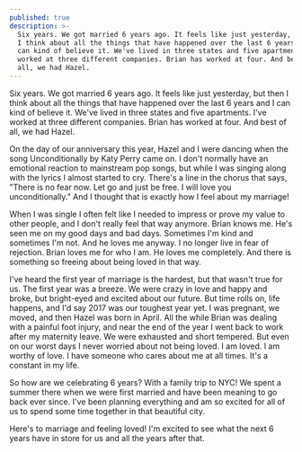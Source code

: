 ```yaml
---
published: true
description: >-
  Six years. We got married 6 years ago. It feels like just yesterday, but then
  I think about all the things that have happened over the last 6 years and I
  can kind of believe it. We've lived in three states and five apartments. I've
  worked at three different companies. Brian has worked at four. And best of
  all, we had Hazel.
---
```

Six years. We got married 6 years ago. It feels like just yesterday, but then I think about all the things that have happened over the last 6 years and I can kind of believe it. We've lived in three states and five apartments. I've worked at three different companies. Brian has worked at four. And best of all, we had Hazel. 

On the day of our anniversary this year, Hazel and I were dancing when the song Unconditionally by Katy Perry came on. I don't normally have an emotional reaction to mainstream pop songs, but while I was singing along with the lyrics I almost started to cry. There's a line in the chorus that says, "There is no fear now. Let go and just be free. I will love you unconditionally." And I thought that is exactly how I feel about my marriage!

When I was single I often felt like I needed to impress or prove my value to other people, and I don't really feel that way anymore. Brian knows me. He's seen me on my good days and bad days. Sometimes I'm kind and sometimes I'm not. And he loves me anyway. I no longer live in fear of rejection. Brian loves me for who I am. He loves me completely. And there is something so freeing about being loved in that way. 

I've heard the first year of marriage is the hardest, but that wasn't true for us. The first year was a breeze. We were crazy in love and happy and broke, but bright-eyed and excited about our future. But time rolls on, life happens, and I'd say 2017 was our toughest year yet. I was pregnant, we moved, and then Hazel was born in April. All the while Brian was dealing with a painful foot injury, and near the end of the year I went back to work after my maternity leave. We were exhausted and short tempered. But even on our worst days I never worried about not being loved. I am loved. I am worthy of love. I have someone who cares about me at all times. It's a constant in my life. 

So how are we celebrating 6 years? With a family trip to NYC! We spent a summer there when we were first married and have been meaning to go back ever since. I've been planning everything and am so excited for all of us to spend some time together in that beautiful city. 

Here's to marriage and feeling loved! I'm excited to see what the next 6 years have in store for us and all the years after that.
